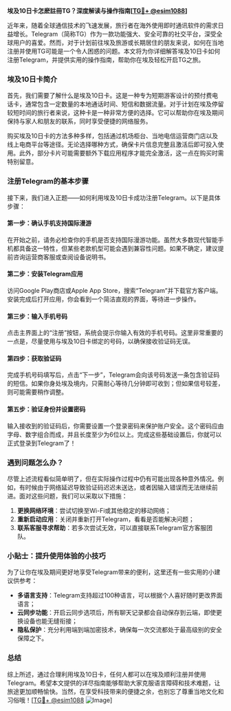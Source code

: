 **埃及10日卡怎麽註冊TG？深度解读与操作指南[[TG💪+ @esim1088](https://t.me/s/esim1088)]**

近年来，随着全球通信技术的飞速发展，旅行者在海外使用即时通讯软件的需求日益增长。Telegram（简称TG）作为一款功能强大、安全可靠的社交平台，深受全球用户的喜爱。然而，对于计划前往埃及旅游或长期居住的朋友来说，如何在当地注册并使用TG可能是一个令人困惑的问题。本文将为你详细解答埃及10日卡如何注册Telegram，并提供实用的操作指南，帮助你在埃及轻松开启TG之旅。

### 埃及10日卡简介

首先，我们需要了解什么是埃及10日卡。这是一种专为短期游客设计的预付费电话卡，通常包含一定数量的本地通话时间、短信和数据流量。对于计划在埃及停留较短时间的旅行者来说，这种卡是一种非常方便的选择。它可以帮助你在埃及期间保持与家人和朋友的联系，同时享受便捷的网络服务。

购买埃及10日卡的方法多种多样，包括通过机场柜台、当地电信运营商门店以及线上电商平台等途径。无论选择哪种方式，确保卡片信息完整且激活后即可投入使用。此外，部分卡片可能需要额外下载应用程序才能完全激活，这一点在购买时需特别留意。

### 注册Telegram的基本步骤

接下来，我们进入正题——如何利用埃及10日卡成功注册Telegram。以下是具体步骤：

#### 第一步：确认手机支持国际漫游

在开始之前，请务必检查你的手机是否支持国际漫游功能。虽然大多数现代智能手机都具备这一特性，但某些老款机型可能会遇到兼容性问题。如果不确定，建议提前咨询运营商客服或查阅设备说明书。

#### 第二步：安装Telegram应用

访问Google Play商店或Apple App Store，搜索“Telegram”并下载官方客户端。安装完成后打开应用，你会看到一个简洁直观的界面，等待进一步操作。

#### 第三步：输入手机号码

点击主界面上的“注册”按钮，系统会提示你输入有效的手机号码。这里非常重要的一点是，尽量使用与埃及10日卡绑定的号码，以确保接收验证码无误。

#### 第四步：获取验证码

完成手机号码填写后，点击“下一步”，Telegram会向该号码发送一条包含验证码的短信。如果你身处埃及境内，只需耐心等待几分钟即可收到；但如果信号较差，则可能需要稍作调整。

#### 第五步：验证身份并设置密码

输入接收到的验证码后，你需要设置一个登录密码来保护账户安全。这个密码应由字母、数字组合而成，并且长度至少为6位以上。完成这些基础设置后，你就可以正式登录到Telegram了！

### 遇到问题怎么办？

尽管上述流程看似简单明了，但在实际操作过程中仍有可能出现各种意外情况。例如，有时候由于网络延迟导致验证码迟迟未送达，或者因输入错误而无法继续前进。面对这些问题，我们可以采取以下措施：

1. **更换网络环境**：尝试切换至Wi-Fi或其他稳定的移动网络；
2. **重新启动应用**：关闭并重新打开Telegram，看看是否能解决问题；
3. **联系客服寻求帮助**：若多次尝试无效，可以直接联系Telegram官方客服团队。

### 小贴士：提升使用体验的小技巧

为了让你在埃及期间更好地享受Telegram带来的便利，这里还有一些实用的小建议供参考：

- **多语言支持**：Telegram支持超过100种语言，可以根据个人喜好随时更改界面语言；
- **云同步功能**：开启云同步选项后，所有聊天记录都会自动保存到云端，即使更换设备也能无缝衔接；
- **隐私保护**：充分利用端到端加密技术，确保每一次交流都处于最高级别的安全保障之下。

### 总结

综上所述，通过合理利用埃及10日卡，任何人都可以在埃及顺利注册并使用Telegram。希望本文提供的详尽指南能够帮助大家克服语言障碍和技术难题，让旅途更加顺畅愉快。当然，在享受科技带来的便捷之余，也别忘了尊重当地文化和习俗哦！[[TG💪+ @esim1088](https://t.me/s/esim1088) ![Image](https://i.postimg.cc/4NQfJmqS/Snipaste-2025-05-13-00-14-12.png)]